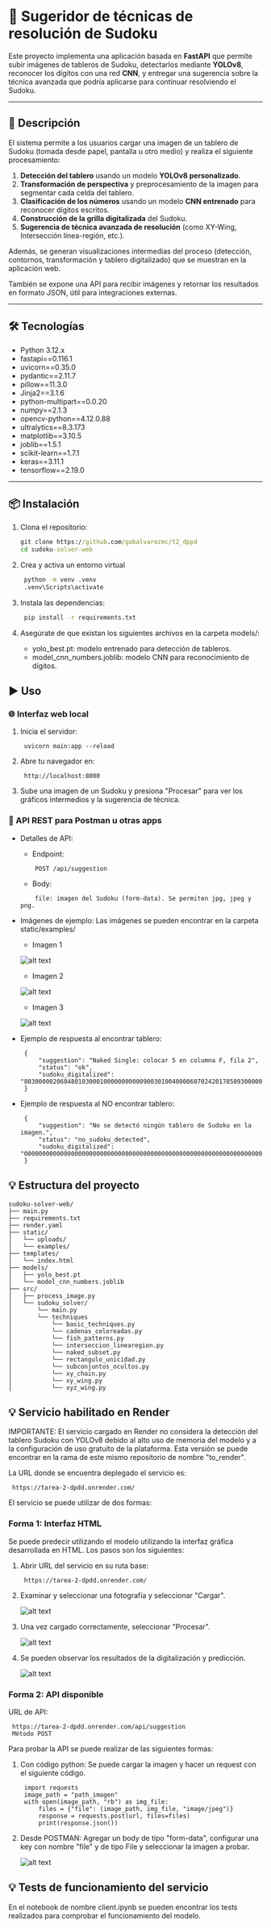 # 🧠 Sugeridor de técnicas de resolución de Sudoku

Este proyecto implementa una aplicación basada en **FastAPI** que permite subir imágenes de tableros de Sudoku, detectarlos mediante **YOLOv8**, reconocer los dígitos con una red **CNN**, y entregar una sugerencia sobre la técnica avanzada que podría aplicarse para continuar resolviendo el Sudoku.

---

## 📖 Descripción

El sistema permite a los usuarios cargar una imagen de un tablero de Sudoku (tomada desde papel, pantalla u otro medio) y realiza el siguiente procesamiento:

1. **Detección del tablero** usando un modelo **YOLOv8 personalizado**.
2. **Transformación de perspectiva** y preprocesamiento de la imagen para segmentar cada celda del tablero.
3. **Clasificación de los números** usando un modelo **CNN entrenado** para reconocer dígitos escritos.
4. **Construcción de la grilla digitalizada** del Sudoku.
5. **Sugerencia de técnica avanzada de resolución** (como XY-Wing, Intersección línea-región, etc.).

Además, se generan visualizaciones intermedias del proceso (detección, contornos, transformación y tablero digitalizado) que se muestran en la aplicación web.

También se expone una API para recibir imágenes y retornar los resultados en formato JSON, útil para integraciones externas.

---

## 🛠 Tecnologías

- Python 3.12.x
- fastapi==0.116.1
- uvicorn==0.35.0
- pydantic==2.11.7
- pillow==11.3.0
- Jinja2==3.1.6
- python-multipart==0.0.20
- numpy==2.1.3
- opencv-python==4.12.0.88
- ultralytics==8.3.173
- matplotlib==3.10.5
- joblib==1.5.1
- scikit-learn==1.7.1
- keras==3.11.1
- tensorflow==2.19.0

---

## 📦 Instalación

1. Clona el repositorio:
   ```cmd
   git clone https://github.com/gabalvarezmc/t2_dppd
   cd sudoku-solver-web
   ```

2. Crea y activa un entorno virtual
   ```cmd
    python -m venv .venv
    .venv\Scripts\activate
   ```

3. Instala las dependencias:
   ```cmd
    pip install -r requirements.txt
   ```

4. Asegúrate de que existan los siguientes archivos en la carpeta models/:
    - yolo_best.pt: modelo entrenado para detección de tableros.
    - model_cnn_numbers.joblib: modelo CNN para reconocimiento de dígitos.

## ▶️ Uso
### 🌐 Interfaz web local

1. Inicia el servidor:
   ```
    uvicorn main:app --reload
   ```

2. Abre tu navegador en:
   ```
    http://localhost:8000
   ```

3. Sube una imagen de un Sudoku y presiona "Procesar" para ver los gráficos intermedios y la sugerencia de técnica.

### 🧪 API REST para Postman u otras apps
- Detalles de API:
    - Endpoint:
    ```
        POST /api/suggestion
    ```
    - Body:
    ```
        file: imagen del Sudoku (form-data). Se permiten jpg, jpeg y png. 
    ```
- Imágenes de ejemplo: Las imágenes se pueden encontrar en la carpeta static/examples/
    - Imagen 1

    ![alt text](static/examples/image202.jpg)
  
    - Imagen 2

    ![alt text](static/examples/image205.jpg)

    - Imagen 3

    ![alt text](static/examples/classic_img9.jpg)


- Ejemplo de respuesta al encontrar tablero:
   ```
    {
        "suggestion": "Naked Single: colocar 5 en columna F, fila 2",
        "status": "ok",
        "sudoku_digitalized": "803000002060480103000100000000000900301004000060702420178509300000000758000267000"
    }
   ```

- Ejemplo de respuesta al NO encontrar tablero:
   ```
    {
        "suggestion": "No se detectó ningún tablero de Sudoku en la imagen.",
        "status": "no_sudoku_detected",
        "sudoku_digitalized": "000000000000000000000000000000000000000000000000000000000000000000000000000000000"
    }
   ```


## 💡 Estructura del proyecto

    sudoku-solver-web/
    ├── main.py
    ├── requirements.txt
    ├── render.yaml
    ├── static/
    │   └── uploads/
    │   └── examples/
    ├── templates/
    │   └── index.html
    ├── models/
    │   ├── yolo_best.pt
    │   └── model_cnn_numbers.joblib
    ├── src/
    │   ├── process_image.py
    │   └── sudoku_solver/
    │       └── main.py
    │       └── techniques
    │           └── basic_techniques.py
    │           └── cadenas_coloreadas.py
    │           └── fish_patterns.py
    │           └── interseccion_linearegion.py
    │           └── naked_subset.py
    │           └── rectangulo_unicidad.py
    │           └── subconjuntos_ocultos.py
    │           └── xy_chain.py
    │           └── xy_wing.py
    │           └── xyz_wing.py

## 💡 Servicio habilitado en Render

IMPORTANTE: El servicio cargado en Render no considera la detección del tablero Sudoku con YOLOv8 debido al alto uso de memoria del modelo y a la configuración de uso gratuito de la plataforma. Esta versión se puede encontrar en la rama de este mismo repositorio de nombre "to_render".

La URL donde se encuentra deplegado el servicio es:
   ```
    https://tarea-2-dpdd.onrender.com/
   ```

El servicio se puede utilizar de dos formas:

### Forma 1: Interfaz HTML

Se puede predecir utilizando el modelo utilizando la interfaz gráfica desarrollada en HTML. Los pasos son los siguientes:

1. Abrir URL del servicio en su ruta base:
   ```
    https://tarea-2-dpdd.onrender.com/
   ```
2. Examinar y seleccionar una fotografía y seleccionar "Cargar".

    ![alt text](static/examples/Pantallazo1.PNG)

3. Una vez cargado correctamente, seleccionar "Procesar".

    ![alt text](static/examples/Pantallazo2.PNG)

4. Se pueden observar los resultados de la digitalización y predicción.

    ![alt text](static/examples/Pantallazo3.PNG)


### Forma 2: API disponible

URL de API:

   ```
    https://tarea-2-dpdd.onrender.com/api/suggestion
    Método POST
   ```

Para probar la API se puede realizar de las siguientes formas:

1. Con código python: Se puede cargar la imagen y hacer un request con el siguiente código.
   ```
    import requests
    image_path = "path_imagen" 
    with open(image_path, "rb") as img_file:
        files = {"file": (image_path, img_file, "image/jpeg")}
        response = requests.post(url, files=files)
        print(response.json())
   ```
2. Desde POSTMAN: Agregar un body de tipo "form-data", configurar una key con nombre "file" y de tipo File y seleccionar la imagen a probar.

    ![alt text](static/examples/Ejemplo_postman.PNG)

## 💡 Tests de funcionamiento del servicio

En el notebook de nombre client.ipynb se pueden encontrar los tests realizados para comprobar el funcionamiento del modelo.
